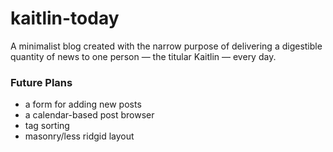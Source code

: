 # kaitlin-today
A minimalist blog created with the narrow purpose of delivering a digestible quantity of news to one person &mdash; the titular Kaitlin &mdash; every day.

### Future Plans
* a form for adding new posts
* a calendar-based post browser
* tag sorting
* masonry/less ridgid layout
